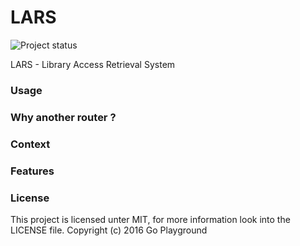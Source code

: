 # LARS
![Project status](http://img.shields.io/status/experimental.png?color=red)

LARS - Library Access Retrieval System


### Usage ###

### Why another router ? ###

### Context ### 

### Features ###

### License ###
This project is licensed unter MIT, for more information look into the LICENSE file.
Copyright (c) 2016 Go Playground